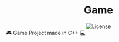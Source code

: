 ﻿<div align="center"> 
    <h1> Game </h1>
    <img alt=License src="https://img.shields.io/badge/license-MIT-blue"></img>
</div>
🎮 Game Project made in C++ 💻
